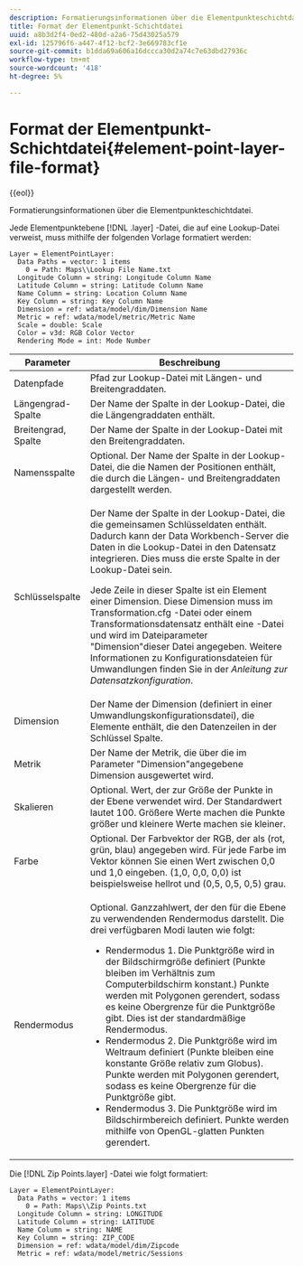 ```yaml
---
description: Formatierungsinformationen über die Elementpunkteschichtdatei.
title: Format der Elementpunkt-Schichtdatei
uuid: a8b3d2f4-0ed2-480d-a2a6-75d43025a579
exl-id: 125796f6-a447-4f12-bcf2-3e669783cf1e
source-git-commit: b1dda69a606a16dccca30d2a74c7e63dbd27936c
workflow-type: tm+mt
source-wordcount: '418'
ht-degree: 5%

---
```


# Format der Elementpunkt-Schichtdatei{#element-point-layer-file-format}

{{eol}}

Formatierungsinformationen über die Elementpunkteschichtdatei.

Jede Elementpunktebene [!DNL .layer] -Datei, die auf eine Lookup-Datei verweist, muss mithilfe der folgenden Vorlage formatiert werden:

```
Layer = ElementPointLayer:
  Data Paths = vector: 1 items
    0 = Path: Maps\\Lookup File Name.txt
  Longitude Column = string: Longitude Column Name
  Latitude Column = string: Latitude Column Name
  Name Column = string: Location Column Name
  Key Column = string: Key Column Name
  Dimension = ref: wdata/model/dim/Dimension Name
  Metric = ref: wdata/model/metric/Metric Name
  Scale = double: Scale
  Color = v3d: RGB Color Vector
  Rendering Mode = int: Mode Number
```

<table id="table_B2BC5FE8C80E4680B9A565878192D75B"> 
 <thead> 
  <tr> 
   <th colname="col1" class="entry"> Parameter </th> 
   <th colname="col2" class="entry"> Beschreibung </th> 
  </tr> 
 </thead>
 <tbody> 
  <tr> 
   <td colname="col1"> Datenpfade </td> 
   <td colname="col2"> Pfad zur Lookup-Datei mit Längen- und Breitengraddaten. </td> 
  </tr> 
  <tr> 
   <td colname="col1"> Längengrad-Spalte </td> 
   <td colname="col2"> Der Name der Spalte in der Lookup-Datei, die die Längengraddaten enthält. </td> 
  </tr> 
  <tr> 
   <td colname="col1"> Breitengrad, Spalte </td> 
   <td colname="col2"> Der Name der Spalte in der Lookup-Datei mit den Breitengraddaten. </td> 
  </tr> 
  <tr> 
   <td colname="col1"> Namensspalte </td> 
   <td colname="col2"> Optional. Der Name der Spalte in der Lookup-Datei, die die Namen der Positionen enthält, die durch die Längen- und Breitengraddaten dargestellt werden. </td> 
  </tr> 
  <tr> 
   <td colname="col1"> Schlüsselspalte </td> 
   <td colname="col2"> <p>Der Name der Spalte in der Lookup-Datei, die die gemeinsamen Schlüsseldaten enthält. Dadurch kann der Data Workbench-Server die Daten in die Lookup-Datei in den Datensatz integrieren. Dies muss die erste Spalte in der Lookup-Datei sein. </p> <p>Jede Zeile in dieser Spalte ist ein Element einer Dimension. Diese Dimension muss im <span class="filepath"> Transformation.cfg</span> -Datei oder einem Transformationsdatensatz enthält eine -Datei und wird im Dateiparameter "Dimension"dieser Datei angegeben. Weitere Informationen zu Konfigurationsdateien für Umwandlungen finden Sie in der <i>Anleitung zur Datensatzkonfiguration</i>. </p> </td> 
  </tr> 
  <tr> 
   <td colname="col1"> Dimension </td> 
   <td colname="col2">Der Name der Dimension (definiert in einer Umwandlungskonfigurationsdatei), die Elemente enthält, die den Datenzeilen in der <span class="wintitle"> Schlüssel</span> Spalte. </td> 
  </tr> 
  <tr> 
   <td colname="col1"> Metrik </td> 
   <td colname="col2"> Der Name der Metrik, die über die im Parameter "Dimension"angegebene Dimension ausgewertet wird. </td> 
  </tr> 
  <tr> 
   <td colname="col1"> Skalieren </td> 
   <td colname="col2"> Optional. Wert, der zur Größe der Punkte in der Ebene verwendet wird. Der Standardwert lautet 100. Größere Werte machen die Punkte größer und kleinere Werte machen sie kleiner. </td> 
  </tr> 
  <tr> 
   <td colname="col1"> Farbe </td> 
   <td colname="col2"> Optional. Der Farbvektor der RGB, der als (rot, grün, blau) angegeben wird. Für jede Farbe im Vektor können Sie einen Wert zwischen 0,0 und 1,0 eingeben. (1,0, 0,0, 0,0) ist beispielsweise hellrot und (0,5, 0,5, 0,5) grau. </td> 
  </tr> 
  <tr> 
   <td colname="col1"> Rendermodus </td> 
   <td colname="col2"> <p>Optional. Ganzzahlwert, der den für die Ebene zu verwendenden Rendermodus darstellt. Die drei verfügbaren Modi lauten wie folgt: 
     <ul id="ul_CBB26B32505846A39FEB85E831E1C7AB"> 
      <li id="li_B31528A8858C4418ABCDFF0B4EFB25D7">Rendermodus 1. Die Punktgröße wird in der Bildschirmgröße definiert (Punkte bleiben im Verhältnis zum Computerbildschirm konstant.) Punkte werden mit Polygonen gerendert, sodass es keine Obergrenze für die Punktgröße gibt. Dies ist der standardmäßige Rendermodus. </li> 
      <li id="li_CA0C3E0DBF004ADBB4D7819C0BF192FC">Rendermodus 2. Die Punktgröße wird im Weltraum definiert (Punkte bleiben eine konstante Größe relativ zum Globus). Punkte werden mit Polygonen gerendert, sodass es keine Obergrenze für die Punktgröße gibt. </li> 
      <li id="li_8F8729976DDB434D869E81D4381E2688">Rendermodus 3. Die Punktgröße wird im Bildschirmbereich definiert. Punkte werden mithilfe von OpenGL-glatten Punkten gerendert. </li> 
     </ul> </p> </td> 
  </tr> 
 </tbody> 
</table>

Die [!DNL Zip Points.layer] -Datei wie folgt formatiert:

```
Layer = ElementPointLayer:
  Data Paths = vector: 1 items
    0 = Path: Maps\\Zip Points.txt
  Longitude Column = string: LONGITUDE
  Latitude Column = string: LATITUDE
  Name Column = string: NAME
  Key Column = string: ZIP_CODE
  Dimension = ref: wdata/model/dim/Zipcode
  Metric = ref: wdata/model/metric/Sessions
```
